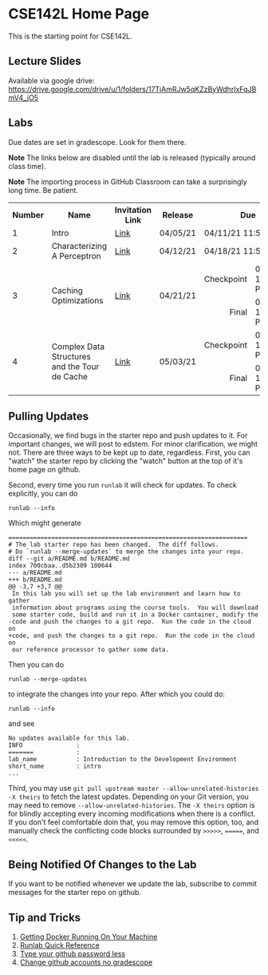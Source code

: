 # CSE142L Home Page

This is the starting point for CSE142L.

## Lecture Slides

Available via google drive: https://drive.google.com/drive/u/1/folders/17TjAmRJw5qKZzByWdhrIxFqJBmV4_jO5

## Labs

Due dates are set in gradescope.  Look for them there.

**Note** The links below are disabled until the lab is released (typically around class time).

**Note** The importing process in GitHub Classroom can take a surprisingly long time.  Be patient.

<table>
 <tr><th>Number</th><th>Name</th><th>Invitation Link</th><th>Release</th><th colspan=2>Due</th><th>Starter Repo</th></tr>
 <tr><td>1</td><td>Intro</td><td><a href="https://classroom.github.com/a/gNSleHrN">Link</a></td><td>04/05/21</td><td colspan=2>04/11/21 11:59 PM</td><td><a href="https://github.com/CSE142/sp21-CSE142L-intro-starter">Link</a></td></tr>
 <tr><td>2</td><td>Characterizing A Perceptron</td><td><a href="https://classroom.github.com/a/XRUpgIPD">Link</a></td><td>04/12/21</td><td colspan=2>04/18/21 11:59 PM</td><td><a href="https://github.com/CSE142/sp21-CSE142L-characterizing-starter">Link</a></td></tr>
 <tr><td rowspan=2>3</td><td rowspan=2>Caching Optimizations</td><td rowspan=2><a href="https://classroom.github.com/a/1KwA-SOD">Link</a></td><td rowspan=2>04/21/21</td><td align=right>Checkpoint</td><td>04/26/21 11:59 PM</td><td rowspan=2><a href="https://github.com/CSE142/sp21-CSE142L-caches-I-starter">Link</a></td></tr>
 <tr><td align=right>Final</td><td>05/03/21 11:59 PM</td></tr>
 <tr><td rowspan=2>4</td><td rowspan=2>Complex Data Structures and the Tour de Cache</td><td rowspan=2><a href="https://classroom.github.com/a/6YAkdA1_">Link</a></td><td rowspan=2>05/03/21</td><td align=right>Checkpoint</td><td>05/09/21 11:59 PM</td><td rowspan=2><a href="https://github.com/CSE142/sp21-CSE142L-datastructs-starter">Link</a></td></tr>
 <tr><td align=right>Final</td><td>05/16/21 11:59 PM</td></tr>
</table>

## Pulling Updates

Occasionally, we find bugs in the starter repo and push updates to it.  For important changes, we will post to edstem.  For minor clarification, we might not.  There are three ways to be kept up to date, regardless.  First, you can "watch" the starter repo by clicking the "watch" button at the top of it's home page on github.

Second, every time you run `runlab` it will check for updates.  To check explicitly, you can do

```
runlab --info
```

Which might generate

```
===================================================================
# The lab starter repo has been changed.  The diff follows.
# Do `runlab --merge-updates` to merge the changes into your repo.
diff --git a/README.md b/README.md
index 700cbaa..d5b2309 100644
--- a/README.md
+++ b/README.md
@@ -3,7 +3,7 @@
 In this lab you will set up the lab environment and learn how to gather
 information about programs using the course tools.  You will download
 some starter code, build and run it in a Docker container, modify the
-code and push the changes to a git repo.  Run the code in the cloud on
+code, and push the changes to a git repo.  Run the code in the cloud on
 our reference processor to gather some data.
```

Then you can do 

``` 
runlab --merge-updates
```

to integrate the changes into your repo.  After which you could do:

```
runlab --info
```

and see

```
No updates available for this lab.
INFO               :
=======            :
lab_name           : Introduction to the Development Environment
short_name         : intro
...
```

Third, you may use `git pull upstream master --allow-unrelated-histories -X theirs` to fetch the latest updates. Depending on your Git version, you may need to remove `--allow-unrelated-histories`. The `-X theirs` option is for blindly accepting every incoming modifications when there is a conflict. If you don't feel comfortable doin that, you may remove this option, too, and manually check the conflicting code blocks surrounded by `>>>>>`, `=====`, and `<<<<<`.

## Being Notified Of Changes to the Lab

If you want to be notified whenever we update the lab, subscribe to commit messages for the starter repo on github.

## Tip and Tricks

1. [Getting Docker Running On Your Machine](Getting-Docker.md)
2. [Runlab Quick Reference](runlab-quickref.md)
3. [Type your github password less](https://help.github.com/en/github/using-git/caching-your-github-password-in-git)
4. [Change github accounts no gradescope](use-a-different-github-account.md)


